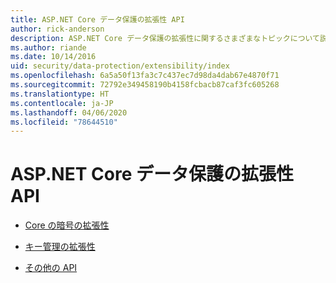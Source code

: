 ```yaml
---
title: ASP.NET Core データ保護の拡張性 API
author: rick-anderson
description: ASP.NET Core データ保護の拡張性に関するさまざまなトピックについて説明します。
ms.author: riande
ms.date: 10/14/2016
uid: security/data-protection/extensibility/index
ms.openlocfilehash: 6a5a50f13fa3c7c437ec7d98da4dab67e4870f71
ms.sourcegitcommit: 72792e349458190b4158fcbacb87caf3fc605268
ms.translationtype: HT
ms.contentlocale: ja-JP
ms.lasthandoff: 04/06/2020
ms.locfileid: "78644510"
---
```

# <a name="aspnet-core-data-protection-extensibility-apis"></a>ASP.NET Core データ保護の拡張性 API

* [Core の暗号の拡張性](xref:security/data-protection/extensibility/core-crypto)

* [キー管理の拡張性](xref:security/data-protection/extensibility/key-management)

* [その他の API](xref:security/data-protection/extensibility/misc-apis)

